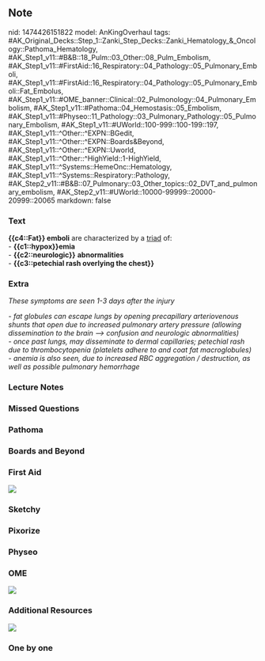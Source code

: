 ## Note
nid: 1474426151822
model: AnKingOverhaul
tags: #AK_Original_Decks::Step_1::Zanki_Step_Decks::Zanki_Hematology_&_Oncology::Pathoma_Hematology, #AK_Step1_v11::#B&B::18_Pulm::03_Other::08_Pulm_Embolism, #AK_Step1_v11::#FirstAid::16_Respiratory::04_Pathology::05_Pulmonary_Emboli, #AK_Step1_v11::#FirstAid::16_Respiratory::04_Pathology::05_Pulmonary_Emboli::Fat_Embolus, #AK_Step1_v11::#OME_banner::Clinical::02_Pulmonology::04_Pulmonary_Embolism, #AK_Step1_v11::#Pathoma::04_Hemostasis::05_Embolism, #AK_Step1_v11::#Physeo::11_Pathology::03_Pulmonary_Pathology::05_Pulmonary_Embolism, #AK_Step1_v11::#UWorld::100-999::100-199::197, #AK_Step1_v11::^Other::^EXPN::BGedit, #AK_Step1_v11::^Other::^EXPN::Boards&Beyond, #AK_Step1_v11::^Other::^EXPN::Uworld, #AK_Step1_v11::^Other::^HighYield::1-HighYield, #AK_Step1_v11::^Systems::HemeOnc::Hematology, #AK_Step1_v11::^Systems::Respiratory::Pathology, #AK_Step2_v11::#B&B::07_Pulmonary::03_Other_topics::02_DVT_and_pulmonary_embolism, #AK_Step2_v11::#UWorld::10000-99999::20000-20999::20065
markdown: false

### Text
<div>
  <b>{{c4::Fat}} emboli</b> are characterized by a <u>triad</u> of:
</div>
<div>
  - <b>{{c1::hypox</b><b>}}</b><b>emia</b>
</div>
<div>
  - <b>{{c2::neurologic</b><b>}}</b> <b>abnormalities</b>
</div>
<div>
  - <b>{{c3::petechial rash overlying the chest}}</b>
</div>

### Extra
<i>These symptoms are seen 1-3 days after the injury</i>
<div>
  <i>- fat globules can escape lungs by opening precapillary
  arteriovenous shunts that open due to increased pulmonary artery
  pressure (allowing dissemination to the brain --> confusion
  and neurologic abnormalities)</i>
</div>
<div>
  <i>- once past lungs, may disseminate to dermal capillaries;
  petechial rash due to thrombocytopenia (platelets adhere to and
  coat fat macroglobules)</i>
</div>
<div>
  <div>
    <i>- anemia is also seen, due to increased RBC aggregation /
    destruction, as well as possible pulmonary hemorrhage</i>
  </div>
</div>

### Lecture Notes


### Missed Questions


### Pathoma


### Boards and Beyond


### First Aid
<img src="tmpU5FMIb.png">

### Sketchy


### Pixorize


### Physeo


### OME
<div class="ome-widget">
  <a href=
  "https://onlinemeded.org/spa/pulmonology/pulmonary-embolism/acquire?ref=anki">
  <img src="_OME_AnkiFlashcards_Lesson_6.png"></a>
</div>

### Additional Resources
<i><img src="paste-61705795142224.jpg"></i>

### One by one

